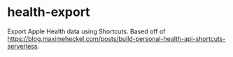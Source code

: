 # health-export

Export Apple Health data using Shortcuts. 
Based off of https://blog.maximeheckel.com/posts/build-personal-health-api-shortcuts-serverless. 
